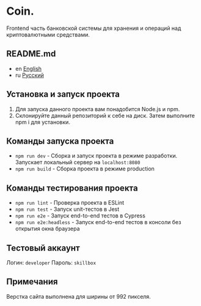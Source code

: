 # Coin.

Frontend часть банковской системы для хранения и операций над
криптовалютными средствами.

## README.md

* en [English](../README.md)
* ru [Русский](README.ru.md)

## Установка и запуск проекта

1. Для запуска данного проекта вам понадобится Node.js и npm.
2. Склонируйте данный репозиторий к себе на диск. Затем выполните npm i для установки.

## Команды запуска проекта

* `npm run dev` - Сборка и запуск проекта в режиме разработки.
  Запускает локальный сервер на `localhost:8080`
* `npm run build` - Сборка проекта в режиме production

## Команды тестирования проекта

* `npm run lint` - Проверка проекта в ESLint
* `npm run test` - Запуск unit-тестов в Jest
* `npm run e2e` - Запуск end-to-end тестов в Cypress
* `npm run e2e:headless` - Запуск end-to-end тестов в консоли без открытия окна браузера

## Тестовый аккаунт

Логин: `developer`
Пароль: `skillbox`

## Примечания

Верстка сайта выполнена для ширины от 992 пикселя.
